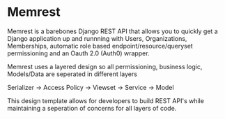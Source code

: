 # Memrest
Memrest is a barebones Django REST API that allows you to quickly get a Django application up and runnning with  Users, Organizations, Memberships,  automatic role based endpoint/resource/queryset permissioning and an Oauth 2.0 (Auth0) wrapper. 

Memrest uses a layered design so all permissioning, business logic, Models/Data are seperated in different layers 

Serializer -> Access Policy -> Viewset -> Service -> Model 

This design template allows for developers to build REST API's while maintaining a seperation of concerns for all layers of code.
